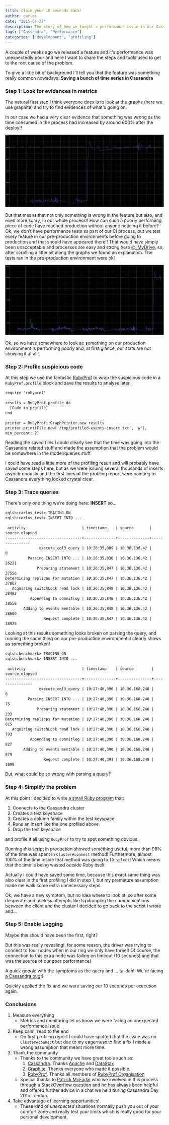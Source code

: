 ```yaml
---
title: Claim your 10 seconds back!
author: carlos
date: "2015-04-27"
description: The story of how we fought a performance issue in our Cassandra cluster
tags: ["Cassandra", "Performance"]
categories: ["development", "profiling"]
---
```


A couple of weeks ago we released a feature and it's performance was unexpectedly poor and here I want to share the steps and tools used to get to the root cause of the problem.

To give a little bit of background I'll tell you that the feature was something really common nowadays: **Saving a bunch of time series in Cassandra**

### Step 1: Look for evidences in metrics ###

The natural first step I think everyone does is to look at the graphs (here we use graphite) and try to find evidences of what's going on.

In our case we had a very clear evidence that something was wrong as the time consumed in the process had increased by around 600% after the deploy!!

![Massive time processing increase](/assets/media/events_latency_increase.png)

But that means that not only something is wrong in the feature but also, and even more scary, in our whole process!!
How can such a poorly performing piece of code have reached production without anyone noticing it before?
Ok, we don't have performance tests as part of our CI process, but we test every feature in our pre-production environments before going
to production and that should have appeared there!!
That would have simply been unacceptable and processes are easy and strong here [@_MyDrive](https://twitter.com/_mydrive), so,
after scrolling a little bit along the graphs we found an explanation. The tests ran in the pre-production environment were ok!

![Graph showing timing taken on pre-production](/assets/media/events_latency_increase_with_labs.png)

Ok, so we have somewhere to look at: something on our production environment is performing poorly and, at first glance, our stats are not showing it at all!.

### Step 2: Profile suspicious code ###

At this step we use the fantastic [RubyProf](https://github.com/ruby-prof/ruby-prof) to wrap the suspicious code in a `RubyProf.profile` block and save the
results to analyse later.

```
require 'rubyprof'

results = RubyProf.profile do
  [Code to profile]
end

printer = RubyProf::GraphPrinter.new results
printer.print(File.new('/tmp/profiled-events-insert.txt', 'w'), min_percent: 2)
```

Reading the saved files I could clearly see that the time was going into the Cassandra related stuff
and made the assumption that the problem would be somewhere in the model/queries stuff.

I could have read a little more of the profiling result and will probably have saved some steps here, but
as we were issuing several thousands of inserts asynchronously and the first lines of the profiling report
were pointing to Cassandra everything looked crystal clear.

### Step 3: Trace queries ###

There's only one thing we're doing here: **INSERT** so...

```
cqlsh:carlos_test> TRACING ON
cqlsh:carlos_test> INSERT INTO ...

 activity                         | timestamp    | source       | source_elapsed
----------------------------------+--------------+--------------+----------------
               execute_cql3_query | 10:26:35,809 | 10.36.136.42 |              0
          Parsing INSERT INTO ... | 10:26:35,836 | 10.36.136.42 |          26221
              Preparing statement | 10:26:35,847 | 10.36.136.42 |          37556
Determining replicas for mutation | 10:26:35,847 | 10.36.136.42 |          37867
   Acquiring switchLock read lock | 10:26:35,848 | 10.36.136.42 |          38492
           Appending to commitlog | 10:26:35,848 | 10.36.136.42 |          38558
        Adding to events memtable | 10:26:35,848 | 10.36.136.42 |          38600
                 Request complete | 10:26:35,847 | 10.36.136.42 |          38926
```

Looking at this results something looks broken on parsing the query, and running the
same thing on our pre-production environment it clearly shows as something broken!

```
cqlsh:benchmark> TRACING ON
cqlsh:benchmark> INSERT INTO ...

 activity                         | timestamp    | source        | source_elapsed
----------------------------------+--------------+---------------+----------------
               execute_cql3_query | 10:27:40,390 | 10.36.168.248 |              0
          Parsing INSERT INTO ... | 10:27:40,390 | 10.36.168.248 |             75
              Preparing statement | 10:27:40,390 | 10.36.168.248 |            233
Determining replicas for mutation | 10:27:40,390 | 10.36.168.248 |            615
   Acquiring switchLock read lock | 10:27:40,390 | 10.36.168.248 |            793
           Appending to commitlog | 10:27:40,390 | 10.36.168.248 |            827
        Adding to events memtable | 10:27:40,390 | 10.36.168.248 |            879
                 Request complete | 10:27:40,391 | 10.36.168.248 |           1099
```

But, what could be so wrong with parsing a query?

### Step 4: Simplify the problem ###

At this point I decided to write [a small Ruby program](https://gist.github.com/calonso/a26da8aa23f88e59abf4) that:

1. Connects to the Cassandra cluster
2. Creates a test keyspace
3. Creates a column family within the test keyspace
4. Runs an insert like the one profiled above
5. Drop the test keyspace

and profile it all using `RubyProf` to try to spot something obvious.

Running this script in production showed something useful, more than 98% of the time was spent in `Cluster#connect` method!
Furthermore, almost 100% of the time inside that method was going to `IO.select`! Which means that the time is being wasted
outside Ruby itself.

Actually I could have saved some time, because this exact same thing was also clear in the first profiling I did in step 1,
but my premature assumption made me walk some extra unnecessary steps.

Ok, we have a new symptom, but no idea where to look at, so after some desperate and useless attempts like
tcpdumping the communications between the client and the cluster I decided to go back to the script I wrote and...

### Step 5: Enable Logging ###

Maybe this should have been the first, right?

But this was really revealing!, for some reason, the driver was trying to connect to four nodes when in our ring
we only have three!! Of course, the connection to this extra node was failing on timeout (10 seconds) and that
was the source of our poor performance!

A quick google with the symptoms as the query and ... ta-dah!! We're facing [a Cassandra bug](https://issues.apache.org/jira/browse/CASSANDRA-6053)!!

Quickly applied the fix and we were saving our 10 seconds per execution again.

### Conclusions ###

1. Measure everything
    * Metrics and monitoring let us know we were facing an unexpected performance issue
2. Keep calm, read to the end
    * On first profiling report I could have spotted that the issue was on `Cluster#connect` but due to my eagerness to find a fix I made a wrong assumption that meant more time.
3. Thank the community
    * Thanks to the community we have great tools such as:
        1. [Cassandra](http://cassandra.apache.org/). Thanks [Apache](https://www.apache.org/) and [DataStax](http://www.datastax.com/)
        2. [Graphite](http://graphite.wikidot.com/). Thanks everyone who made it possible.
        3. [RubyProf](https://github.com/ruby-prof/ruby-prof). Thanks all members of [RubyProf Organisation](https://github.com/ruby-prof)
    * Special thanks to [Patrick McFadin](https://twitter.com/patrickmcfadin) who we involved in this process through [a StackOverflow question](http://stackoverflow.com/questions/29302655) and he has always been helpful and offered further advice in a chat we held during Cassandra Day 2015 London.
4. Take advantage of learning opportunities!
    * These kind of *unexpected* situations normally push you out of your comfort zone and really test your limits which is really good for your personal development.
